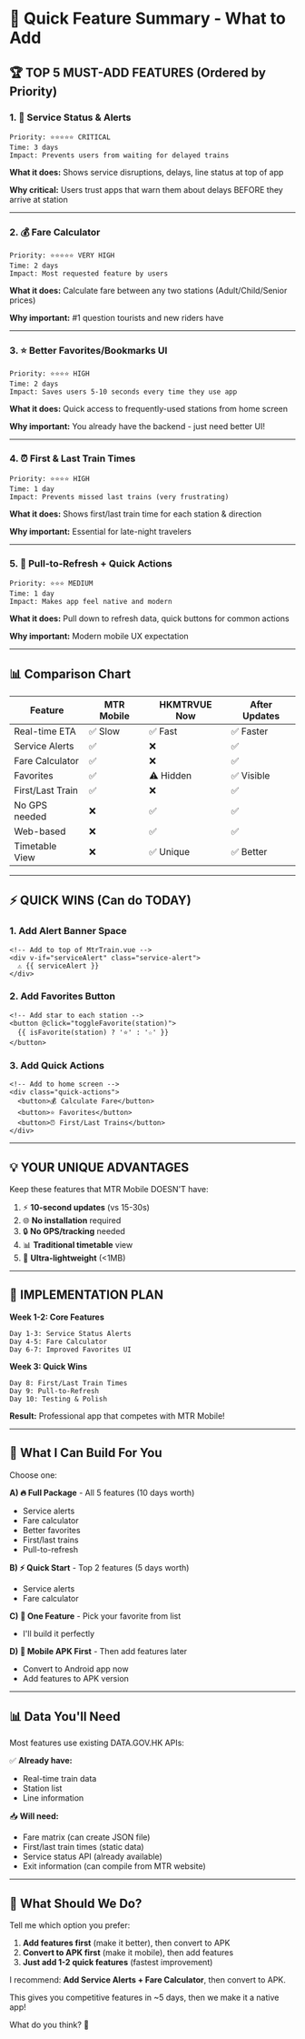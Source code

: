 # 🎯 Quick Feature Summary - What to Add

## 🏆 TOP 5 MUST-ADD FEATURES (Ordered by Priority)

### 1. 🚨 **Service Status & Alerts**
```
Priority: ⭐⭐⭐⭐⭐ CRITICAL
Time: 3 days
Impact: Prevents users from waiting for delayed trains
```
**What it does:** Shows service disruptions, delays, line status at top of app

**Why critical:** Users trust apps that warn them about delays BEFORE they arrive at station

---

### 2. 💰 **Fare Calculator**
```
Priority: ⭐⭐⭐⭐⭐ VERY HIGH  
Time: 2 days
Impact: Most requested feature by users
```
**What it does:** Calculate fare between any two stations (Adult/Child/Senior prices)

**Why important:** #1 question tourists and new riders have

---

### 3. ⭐ **Better Favorites/Bookmarks UI**
```
Priority: ⭐⭐⭐⭐ HIGH
Time: 2 days  
Impact: Saves users 5-10 seconds every time they use app
```
**What it does:** Quick access to frequently-used stations from home screen

**Why important:** You already have the backend - just need better UI!

---

### 4. ⏰ **First & Last Train Times**
```
Priority: ⭐⭐⭐⭐ HIGH
Time: 1 day
Impact: Prevents missed last trains (very frustrating)
```
**What it does:** Shows first/last train time for each station & direction

**Why important:** Essential for late-night travelers

---

### 5. 🔄 **Pull-to-Refresh + Quick Actions**
```
Priority: ⭐⭐⭐ MEDIUM
Time: 1 day
Impact: Makes app feel native and modern
```
**What it does:** Pull down to refresh data, quick buttons for common actions

**Why important:** Modern mobile UX expectation

---

## 📊 Comparison Chart

| Feature | MTR Mobile | HKMTRVUE Now | After Updates |
|---------|------------|--------------|---------------|
| Real-time ETA | ✅ Slow | ✅ Fast | ✅ Faster |
| Service Alerts | ✅ | ❌ | ✅ |
| Fare Calculator | ✅ | ❌ | ✅ |
| Favorites | ✅ | ⚠️ Hidden | ✅ Visible |
| First/Last Train | ✅ | ❌ | ✅ |
| No GPS needed | ❌ | ✅ | ✅ |
| Web-based | ❌ | ✅ | ✅ |
| Timetable View | ❌ | ✅ Unique | ✅ Better |

---

## ⚡ QUICK WINS (Can do TODAY)

### 1. Add Alert Banner Space
```vue
<!-- Add to top of MtrTrain.vue -->
<div v-if="serviceAlert" class="service-alert">
  ⚠️ {{ serviceAlert }}
</div>
```

### 2. Add Favorites Button
```vue
<!-- Add star to each station -->
<button @click="toggleFavorite(station)">
  {{ isFavorite(station) ? '⭐' : '☆' }}
</button>
```

### 3. Add Quick Actions
```vue
<!-- Add to home screen -->
<div class="quick-actions">
  <button>💰 Calculate Fare</button>
  <button>⭐ Favorites</button>
  <button>⏰ First/Last Trains</button>
</div>
```

---

## 💡 YOUR UNIQUE ADVANTAGES

Keep these features that MTR Mobile DOESN'T have:

1. ⚡ **10-second updates** (vs 15-30s)
2. 🌐 **No installation** required
3. 🔒 **No GPS/tracking** needed  
4. 📊 **Traditional timetable** view
5. 💾 **Ultra-lightweight** (<1MB)

---

## 🚀 IMPLEMENTATION PLAN

**Week 1-2: Core Features**
```
Day 1-3: Service Status Alerts
Day 4-5: Fare Calculator
Day 6-7: Improved Favorites UI
```

**Week 3: Quick Wins**
```
Day 8: First/Last Train Times
Day 9: Pull-to-Refresh
Day 10: Testing & Polish
```

**Result:** Professional app that competes with MTR Mobile!

---

## 🎨 What I Can Build For You

Choose one:

**A) 🔥 Full Package** - All 5 features (10 days worth)
   - Service alerts
   - Fare calculator
   - Better favorites
   - First/last trains
   - Pull-to-refresh

**B) ⚡ Quick Start** - Top 2 features (5 days worth)
   - Service alerts
   - Fare calculator

**C) 🎯 One Feature** - Pick your favorite from list
   - I'll build it perfectly

**D) 📱 Mobile APK First** - Then add features later
   - Convert to Android app now
   - Add features to APK version

---

## 📊 Data You'll Need

Most features use existing DATA.GOV.HK APIs:

✅ **Already have:**
- Real-time train data
- Station list
- Line information

📥 **Will need:**
- Fare matrix (can create JSON file)
- First/last train times (static data)
- Service status API (already available)
- Exit information (can compile from MTR website)

---

## 🤔 What Should We Do?

Tell me which option you prefer:

1. **Add features first** (make it better), then convert to APK
2. **Convert to APK first** (make it mobile), then add features
3. **Just add 1-2 quick features** (fastest improvement)

I recommend: **Add Service Alerts + Fare Calculator**, then convert to APK.

This gives you competitive features in ~5 days, then we make it a native app!

What do you think? 🚀
